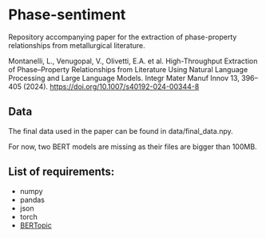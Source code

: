 # Phase-sentiment
Repository accompanying paper for the extraction of phase-property relationships from metallurgical literature.

Montanelli, L., Venugopal, V., Olivetti, E.A. et al. High-Throughput Extraction of Phase–Property Relationships from Literature Using Natural Language Processing and Large Language Models. Integr Mater Manuf Innov 13, 396–405 (2024). https://doi.org/10.1007/s40192-024-00344-8

## Data
The final data used in the paper can be found in data/final_data.npy. 

For now, two BERT models are missing as their files are bigger than 100MB.

## List of requirements:
- numpy
- pandas
- json
- torch
- [BERTopic](https://maartengr.github.io/BERTopic/index.html)
